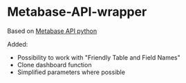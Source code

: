 # Metabase-API-wrapper

Based on [Metabase API python](https://github.com/vvaezian/metabase_api_python)

Added: 
* Possibility to work with "Friendly Table and Field Names" 
* Clone dashboard function
* Simplified parameters where possible